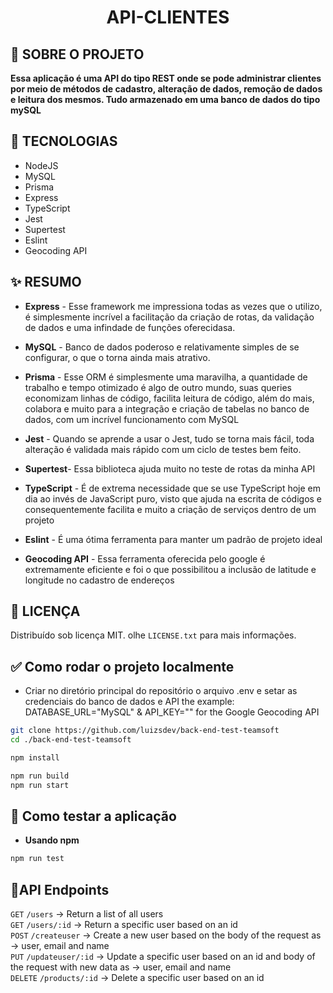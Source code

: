 <h1 align="center">API-CLIENTES</h1>

## 🎯 SOBRE O PROJETO

**Essa aplicação é uma API do tipo REST onde se pode administrar clientes por meio de métodos de cadastro, alteração de dados, remoção de dados e leitura dos mesmos. Tudo armazenado em uma banco de dados do tipo mySQL**

## 🚀 TECNOLOGIAS

- NodeJS
- MySQL
- Prisma
- Express
- TypeScript
- Jest
- Supertest
- Eslint
- Geocoding API

## ✨ RESUMO

- **Express** - Esse framework me impressiona todas as vezes que o utilizo, é simplesmente incrível a facilitação da criação de rotas, da validação de dados e uma infindade de funções oferecidasa.

- **MySQL** - Banco de dados poderoso e relativamente simples de se configurar, o que o torna ainda mais atrativo.

- **Prisma** - Esse ORM é simplesmente uma maravilha, a quantidade de trabalho e tempo otimizado é algo de outro mundo, suas queries economizam linhas de código, facilita leitura de código, além do mais, colabora e muito para a integração e criação de tabelas no banco de dados, com um incrível funcionamento com MySQL
- **Jest** - Quando se aprende a usar o Jest, tudo se torna mais fácil, toda alteração é validada mais rápido com um ciclo de testes bem feito.
- **Supertest**- Essa biblioteca ajuda muito no teste de rotas da minha API
- **TypeScript** - É de extrema necessidade que se use TypeScript hoje em dia ao invés de JavaScript puro, visto que ajuda na escrita de códigos e consequentemente facilita e muito a criação de serviços dentro de um projeto
- **Eslint** - É uma ótima ferramenta para manter um padrão de projeto ideal
- **Geocoding API** - Essa ferramenta oferecida pelo google é extremamente eficiente e foi o que possibilitou a inclusão de latitude e longitude no cadastro de endereços

## 🌌 LICENÇA

Distribuído sob licença MIT. olhe `LICENSE.txt` para mais informações.

## ✅ Como rodar o projeto localmente

- Criar no diretório principal do repositório o arquivo .env e setar as credenciais do banco de dados e API the example: DATABASE_URL="MySQL" & API_KEY="" for the Google Geocoding API

```bash
git clone https://github.com/luizsdev/back-end-test-teamsoft
cd ./back-end-test-teamsoft

npm install

npm run build
npm run start

```

## 🏁 Como testar a aplicação

- **Usando npm**

```bash
npm run test
```

## 📝API Endpoints

`GET` `/users` -> Return a list of all users </br>
`GET` `/users/:id` -> Return a specific user based on an id </br>
`POST` `/createuser` -> Create a new user based on the body of the request as -> user, email and name </br>
`PUT` `/updateuser/:id` -> Update a specific user based on an id and body of the request with new data as -> user, email and name </br>
`DELETE` `/products/:id` -> Delete a specific user based on an id </br>
